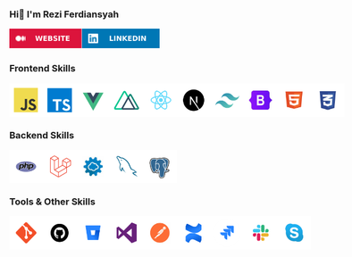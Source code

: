 
### Hi👋 I'm Rezi Ferdiansyah
<div style="display:flex">
  <a href="https://portofolio-rezi-ferdiansyah.vercel.app/"> <img src="assets/WEBSITE.svg" alt="" height="35px" width="auto"></a>
  <a href="https://www.linkedin.com/in/rezi-ferdiansyah-b25327207"> <img src="assets/LINKEDIN.svg" alt="" height="35px" width="auto"></a>
</div>

### Frontend Skills
<div style="display:flex">
  <img alt="" height="60px" width="60px"   src="assets/tech/frontend/JavaScript.svg"/>
  <img alt="" height="60px" width="60px"   src="assets/tech/frontend/TypeScript.svg"/>
  <img alt="" height="60px" width="60px"   src="assets/tech/frontend/Vue.js.svg"/>
  <img alt="" height="60px" width="60px"   src="assets/tech/frontend/NuxtJS.svg"/>
  <img alt="" height="60px" width="60px"   src="assets/tech/frontend/React.svg"/>
  <img alt="" height="60px" width="60px"   src="assets/tech/frontend/Next.js.svg"/>
  <img alt="" height="60px" width="60px"   src="assets/tech/frontend/TailwindCSS.svg"/>
  <img alt="" height="60px" width="60px"   src="assets/tech/frontend/Bootstrap.svg"/>
  <img alt="" height="60px" width="60px"   src="assets/tech/frontend/HTML.svg"/>
  <img alt="" height="60px" width="60px"   src="assets/tech/frontend/CSS.svg"/>
</div>

### Backend Skills
<div style="display:flex">
  <img alt="" height="60px" width="60px"  src="assets/tech/backend/PHP.svg" />
  <img alt="" height="60px" width="60px"  src="assets/tech/backend/Laravel.svg" />
  <img alt="" height="60px" width="60px"  src="assets/tech/backend/RestAPI.svg" />
  <img alt="" height="60px" width="60px"  src="assets/tech/backend/MySQL.svg" />
  <img alt="" height="60px" width="60px"  src="assets/tech/backend/PostgreSQL.svg" />
</div>

### Tools & Other Skills
<div style="display:flex">
  <img alt="" height="60px" width="60px"  src="assets/tech/tools/Git.svg" />
  <img alt="" height="60px" width="60px"  src="assets/tech/tools/Github.svg" />
  <img alt="" height="60px" width="60px"  src="assets/tech/tools/Bitbucket.svg" />
  <img alt="" height="60px" width="60px"  src="assets/tech/tools/VisualStudio.svg" />
  <img alt="" height="60px" width="60px"  src="assets/tech/tools/Postman.svg" />
  <img alt="" height="60px" width="60px"  src="assets/tech/tools/Confluence.svg" />
  <img alt="" height="60px" width="60px"  src="assets/tech/tools/Jira.svg" />
  <img alt="" height="60px" width="60px"  src="assets/tech/tools/Slack.svg" />
  <img alt="" height="60px" width="60px"  src="assets/tech/tools/Skype.svg" />
</div>










